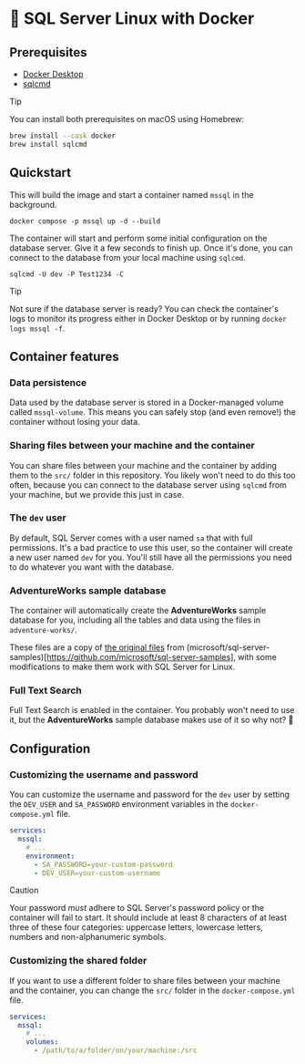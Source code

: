 # 🐳 SQL Server Linux with Docker

## Prerequisites

- [Docker Desktop](https://www.docker.com/products/docker-desktop/)
- [sqlcmd](https://learn.microsoft.com/en-us/sql/tools/sqlcmd/sqlcmd-utility?view=sql-server-ver17&tabs=go%2Cwindows%2Cwindows-support&pivots=cs1-bash#download-and-install-sqlcmd)

> [!TIP]
> You can install both prerequisites on macOS using Homebrew:
>
> ```bash
> brew install --cask docker
> brew install sqlcmd
> ```

## Quickstart

This will build the image and start a container named `mssql` in the background.

```
docker compose -p mssql up -d --build
```

The container will start and perform some initial configuration on the database server. Give it a few seconds to finish up.
Once it's done, you can connect to the database from your local machine using `sqlcmd`.

```
sqlcmd -U dev -P Test1234 -C
```

> [!TIP]
> Not sure if the database server is ready? You can check the container's logs to monitor
> its progress either in Docker Desktop or by running `docker logs mssql -f`.

## Container features

### Data persistence

Data used by the database server is stored in a Docker-managed volume called
`mssql-volume`. This means you can safely stop (and even remove!) the container without
losing your data.

### Sharing files between your machine and the container

You can share files between your machine and the container by adding them to the `src/`
folder in this repository. You likely won't need to do this too often, because you can
connect to the database server using `sqlcmd` from your machine, but we provide this just
in case.

### The `dev` user

By default, SQL Server comes with a user named `sa` that with full permissions. It's a bad
practice to use this user, so the container will create a new user named `dev` for you.
You'll still have all the permissions you need to do whatever you want with the database.

### AdventureWorks sample database

The container will automatically create the **AdventureWorks** sample database for you,
including all the tables and data using the files in `adventure-works/`.

These files are a copy of [the original
files](https://github.com/microsoft/sql-server-samples/tree/master/samples/databases/adventure-works)
from (microsoft/sql-server-samples)[https://github.com/microsoft/sql-server-samples], with
some modifications to make them work with SQL Server for Linux.

### Full Text Search

Full Text Search is enabled in the container. You probably won't need to use it, but the
**AdventureWorks** sample database makes use of it so why not? 🤷

## Configuration

### Customizing the username and password

You can customize the username and password for the `dev` user by setting the `DEV_USER`
and `SA_PASSWORD` environment variables in the `docker-compose.yml` file.

```yaml
services:
  mssql:
    # ...
    environment:
      - SA_PASSWORD=your-custom-password
      - DEV_USER=your-custom-username
```

> [!CAUTION]
> Your password *must* adhere to SQL Server's password policy or the container will fail to
> start. It should include at least 8 characters of at least three of these four categories:
> uppercase letters, lowercase letters, numbers and non-alphanumeric symbols.

### Customizing the shared folder

If you want to use a different folder to share files between your machine and the container,
you can change the `src/` folder in the `docker-compose.yml` file.

```yaml
services:
  mssql:
    # ...
    volumes:
      - /path/to/a/folder/on/your/machine:/src
```